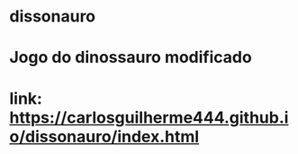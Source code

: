 # dissonauro
# Jogo do dinossauro modificado
# link: https://carlosguilherme444.github.io/dissonauro/index.html
